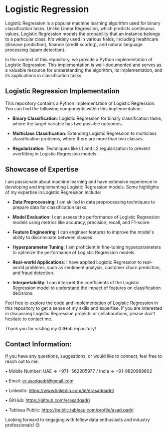# Logistic Regression
Logistic Regression is a popular machine learning algorithm used for binary classification tasks. Unlike Linear Regression, which predicts continuous values, Logistic Regression models the probability that an instance belongs to a particular class. It's widely used in various fields, including healthcare (disease prediction), finance (credit scoring), and natural language processing (spam detection).

In the context of this repository, we provide a Python implementation of Logistic Regression. This implementation is well-documented and serves as a valuable resource for understanding the algorithm, its implementation, and its applications in classification tasks.

## Logistic Regression Implementation
This repository contains a Python implementation of Logistic Regression. You can find the following components within this implementation:

- **Binary Classification**: Logistic Regression for binary classification tasks, where the target variable has two possible outcomes.

- **Multiclass Classification**: Extending Logistic Regression to multiclass classification problems, where there are more than two classes.

- **Regularization**: Techniques like L1 and L2 regularization to prevent overfitting in Logistic Regression models.

## Showcase of Expertise
I am passionate about machine learning and have extensive experience in developing and implementing Logistic Regression models. Some highlights of my expertise in Logistic Regression include:

- **Data Preprocessing**: I am skilled in data preprocessing techniques to prepare data for classification tasks.

- **Model Evaluation**: I can assess the performance of Logistic Regression models using metrics like accuracy, precision, recall, and F1-score.

- **Feature Engineering**: I can engineer features to improve the model's ability to discriminate between classes.

- **Hyperparameter Tuning**: I am proficient in fine-tuning hyperparameters to optimize the performance of Logistic Regression models.

- **Real-world Applications**: I have applied Logistic Regression to real-world problems, such as sentiment analysis, customer churn prediction, and fraud detection.

- **Interpretability**: I can interpret the coefficients of the Logistic Regression model to understand the impact of features on classification decisions.

Feel free to explore the code and implementation of Logistic Regression in this repository to get a sense of my skills and expertise. If you are interested in discussing Logistic Regression projects or collaborations, please don't hesitate to contact me.

Thank you for visiting my GitHub repository!

## Contact Information:
If you have any questions, suggestions, or would like to connect, feel free to reach out to me:

• Mobile Number: UAE => +971- 562205977 / India => +91-9820989602

• Email: er.asadqadri@gmail.com

• LinkedIn: https://www.linkedin.com/in/erasadqadri/

• GitHub: https://github.com/erasadqadri

• Tableau Public: https://public.tableau.com/profile/asad.qadri

Looking forward to engaging with fellow data enthusiasts and industry professionals! 😊
